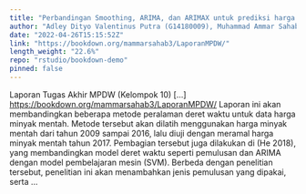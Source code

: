 ```yaml
---
title: "Perbandingan Smoothing, ARIMA, dan ARIMAX untuk prediksi harga minyak mentah"
author: "Adley Dityo Valentinus Putra (G14180009), Muhammad Ammar Sahab (G14190020), Putri Eka Perdanti (G14190027), Farhan Narendra Achyara (G14190050), Grashella Clara Nesa Br Ginting (G14190086)"
date: "2022-04-26T15:15:52Z"
link: "https://bookdown.org/mammarsahab3/LaporanMPDW/"
length_weight: "22.6%"
repo: "rstudio/bookdown-demo"
pinned: false
---
```


Laporan Tugas Akhir MPDW (Kelompok 10) [...] https://bookdown.org/mammarsahab3/LaporanMPDW/ Laporan ini akan membandingkan beberapa metode peralaman deret waktu untuk data harga minyak mentah. Metode tersebut akan dilatih menggunakan harga minyak mentah dari tahun 2009 sampai 2016, lalu diuji dengan meramal harga minyak mentah tahun 2017. Pembagian tersebut juga dilakukan di (He 2018), yang membandingkan model deret waktu seperti pemulusan dan ARIMA dengan model pembelajaran mesin (SVM). Berbeda dengan penelitian tersebut, penelitian ini akan menambahkan jenis pemulusan yang dipakai, serta ...
